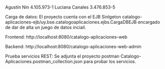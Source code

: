 Agustín Nin 4.105.973-1
Luciana Canales 3.476.853-5

Carga de datos:
El proyecto cuenta con el EJB Sinlgeton catalogo-aplicaciones-ejb/uy.bse.catalogoaplicaciones.ejbs.CargaDBEJB encargado de dar de alta un juego de datos inciail.

Frontend:
http://localhost:8080/catalogo-aplicaciones-web

Backend:
http://localhost:8080/catalogo-aplicaciones-web-admin

Prueba servicios REST:
Se adjunta el proyecto postman Catalogo-Aplicaciones.postman_collection.json para probar los servicios. 